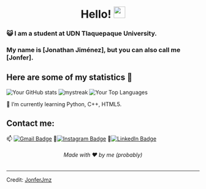 <h1 align="center">Hello! <img src="https://media3.giphy.com/media/KAq5w47R9rmTuvWOWa/giphy.gif?cid=ecf05e470nflz54f9pspacom5jaosfotun26kaqdakerki3u&ep=v1_gifs_search&rid=giphy.gif&ct=g" width="30"></h1>

### :smiley_cat: I am a student at UDN Tlaquepaque University.

### My name is [Jonathan Jiménez], but you can also call me [Jonfer].

## Here are some of my statistics 🚀
![Your GitHub stats](https://github-readme-stats.vercel.app/api?username=JonferJmz&show_icons=true&theme=tokyonight)
<img src="https://github-readme-streak-stats.herokuapp.com/?user=JonferJmz&theme=tokyonight" alt="mystreak"/>
![Your Top Languages](https://github-readme-stats.vercel.app/api/top-langs/?username=JonferJmz&theme=tokyonight&layout=compact)

🌱 I’m currently learning Python, C++, HTML5.

## Contact me: 
📫 [![Gmail Badge](https://img.shields.io/badge/-huesomillonario666@gmail.com-blue?style=flat-roundedrectangle&logo=Gmail&logoColor=white&link=mailto:huesomillonario666@gmail.com)](mailto:huesomillonario666@gmail.com)
📸[![Instagram Badge](https://img.shields.io/badge/-jonfer.jmz-E4405F?style=flat-roundedrectangle&logo=instagram&logoColor=white&link=https://www.instagram.com/jonfer.jmz/)](https://www.instagram.com/jonfer.jmz/)
💼[![LinkedIn Badge](https://img.shields.io/badge/-jonathan--jim%C3%A9nez-blue?style=flat-roundedrectangle&logo=linkedin&logoColor=white&link=https://www.linkedin.com/in/jonathan-jim%C3%A9nez-b3337b1a7/)](https://www.linkedin.com/in/jonathan-jim%C3%A9nez-b3337b1a7/)



<h6 align="center">Made with ❤️ by me (probably)</h6>

------
Credit: [JonferJmz](https://github.com/JonferJmz)
